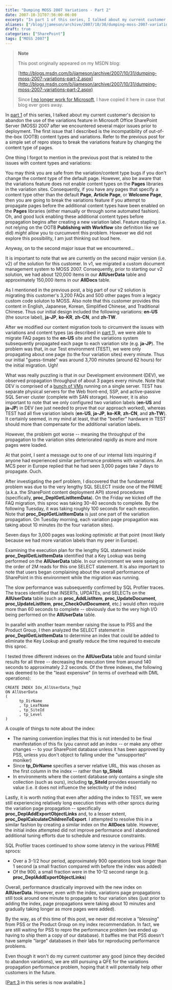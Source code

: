 ```yaml
---
title: "Dumping MOSS 2007 Variations - Part 2"
date: 2007-10-31T07:56:00-06:00
excerpt: "In part 1 of this series, I talked about my current customer's decision to abandon the use of the variations feature in Microsoft Office SharePoint Server (MOSS) 2007 after we encountered several major issues prior to deployment. The first issue that..."
aliases: ["/blog/jjameson/archive/2007/10/30/dumping-moss-2007-variations-part-2.aspx", "/blog/jjameson/archive/2007/10/31/dumping-moss-2007-variations-part-2.aspx"]
draft: true
categories: ["SharePoint"]
tags: ["MOSS 2007"]
---
```


> **Note**
>
> This post originally appeared on my MSDN blog:
>
> [http://blogs.msdn.com/b/jjameson/archive/2007/10/31/dumping-moss-2007-variations-part-2.aspx](http://blogs.msdn.com/b/jjameson/archive/2007/10/31/dumping-moss-2007-variations-part-2.aspx)
>
> Since
> [I no longer work for Microsoft](/blog/jjameson/2011/09/02/last-day-with-microsoft), I have copied it here in case that blog
> ever goes away.

In [part 1](/blog/jjameson/2007/10/30/dumping-moss-2007-variations-part-1) of this series, I talked about my current customer's decision to abandon  the use of the variations feature in Microsoft Office SharePoint Server (MOSS) 2007  after we encountered several major issues prior to deployment. The first issue that  I described is the incompatibility of out-of-the-box (OOTB) content types and variations.  Refer to the previous post for a simple set of repro steps to break the variations  feature by changing the content type of pages.

One thing I forgot to mention in the previous post that is related to the issues  with content types and variations:

You may think you are safe from the variation/content type bugs if you don't  change the content type of the default page. However, also be aware that the variations  feature does not enable content types on the **Pages** libraries in  the variation sites. Consequently, if you have any pages that specify a content  type other than the default **Page**, **Article Page**,  or **Welcome Page**, then you are going to break the variations feature  if you attempt to propagate pages before the additional content types have been  enabled on the **Pages** libraries (either manually or through some  automated fashion). Oh, and good luck enabling these additional content types before  propagation begins after creating a new variation label. Feature stapling (i.e.  not relying on the OOTB **Publishing with Workflow** site definition  like we did) *might* allow you to curcumvent this problem. However we did  not explore this possibility, I am just thinking out loud here.

Anyway, on to the second major issue that we encountered...

It is important to note that we are currently on the second major version (i.e.  v2) of the solution for this customer. In v1, we migrated a custom document management  system to MOSS 2007. Consequently, prior to starting our v2 solution, we had about  120,000 items in our **AllUserData** table and approximately 150,000  items in our **AllDocs** table.

As I mentioned in the previous post, a big part of our v2 solution is migrating  this customer's 3,200 FAQs and 500 other pages from a legacy custom code soluton  to MOSS. Also note that this customer provides this content in English, Japanese,  Korean, Simplified Chinese, and Traditional Chinese. Thus our initial design included  the following variations: **en-US** (the source label), **ja-JP**, **ko-KR**, **zh-CN**, and **zh-TW**.

After we modified our content migration tools to circumvent the issues with variations  and content types (as described in [part 1](/blog/jjameson/2007/10/30/dumping-moss-2007-variations-part-1)), we were able to migrate FAQ pages to the **en-US** site  and the variations system subsequently propagated each page to each variation site  (e.g. **ja-JP**). The problem was that, in our Test environment (TEST),  we were only propagating about one page (to the four variation sites) every minute.  Thus our initial "guess-timate" was around 3,700 minutes (around 62 hours) for the  initial migration. Ugh!

What was really puzzling is that in our Development environment (DEV), we observed  propagation throughput of about 3 pages every minute. Note that DEV is comprised  of a [bunch of VMs](/blog/jjameson/2007/06/09/moss-development-environment-and-windows-update-bug) running on a single server. TEST has separate physical servers  for the Web front-end, SSP, and active-passive SQL Server cluster (complete with  SAN storage). However, it is also important to note that we only configured two  variation labels (**en-US** and **ja-JP**) in DEV (we just needed to prove that our approach worked), whereas TEST  had all five variation labels (**en-US**, **ja-JP**, **ko-KR**, **zh-CN**, and **zh-TW**). It  certainly seemed, in my mind at least, that the "beefier" hardware in TEST should  more than compensate for the additional variation labels.

However, the problem got worse -- meaning the throughput of the propagation to  the variation sites deteriorated rapidly as more and more pages were loaded.

At that point, I sent a message out to one of our internal lists inquiring if  anyone had experienced similar performance problems with variations. An MCS peer  in Europe replied that he had seen 3,000 pages take 7 days to propagate. Ouch.

After investigating the perf problem, I discovered that the fundamental problem  was due to the very lengthy SQL SELECT inside one of the PRIME (a.k.a. the SharePoint  content deployment API) stored procedures (specifically, **proc\_DeplGetListItemData**).  On the Friday we kicked off the FAQ migration, this sproc was taking 30-40 seconds  to complete. By the following Tuesday, it was taking roughly 100 seconds for each  execution. Note that **proc\_DeplGetListItemData** is just one part  of the variation propagation. On Tuesday morning, each variation page propagation  was taking about 10 minutes (to the four variation sites).

Seven days for 3,000 pages was looking optimistic at that point (most likely  because we had more variation labels than my peer in Europe).

Examining the execution plan for the lengthy SQL statement inside **proc\_DeplGetListItemData**  identified that a Key Lookup was being performed on the **AllUserData**  table. In our environment we were seeing on the order of 2M reads for this one SELECT  statement. It is also important to note that users began complaining about the overall  performance of SharePoint in this environment while the migration was running.

The slow performance was subsequently confirmed by SQL Profiler traces. The traces  identified that INSERTs, UPDATEs, and SELECTs on the **AllUserData**  table (such as **proc\_AddListItem**, **proc\_UpdateDocument**, **proc\_UpdateListItem**, **proc\_CheckOutDocument**, etc.)  would often require more than 60 seconds to complete -- obviously due to the very  high I/O being performed on the **AllUserData** table.

In parallel with another team member raising the issue to PSS and the Product  Group, I then analyzed the SELECT statement in **proc\_DeplGetListItemData**  to determine an index that could be added to eliminate the Key Lookup and greatly  reduce the time required to execute this sproc.

I tested three different indexes on the **AllUserData** table and  found similar results for all three -- decreasing the execution time from around  140 seconds to approximately 2.2 seconds. Of the three indexes, the following was  deemed to be the "least expensive" (in terms of overhead with DML operations):

```
CREATE INDEX Idx_AllUserData_Tmp2
ON AllUserData
(
      tp_DirName
      , tp_LeafName
      , tp_SiteId
      , tp_Level
)
```

A couple of things to note about the index:

- The naming convention implies that this is not intended to be final manifestation
  of this fix (you cannot add an index -- or make any other changes -- to
  your SharePoint database unless it has been approved by PSS, unless you
  don't object to falling under the "unsupported" moniker)
- Since **tp\_DirName** specifies a server relative URL, this
  was chosen as the first column in the index -- rather than **tp\_SiteId**.
- In environments where the content database only contains a single site collection
  (such as ours), including **tp\_SiteId** provides essentially
  no value (i.e. it does not influence the selectivity of the index)

Lastly, it is worth noting that even after adding the index to TEST, we were  still experiencing relatively long execution times with other sprocs during the  variation page propagation -- specifically **proc\_DeplAddExportObjectLinks**  and, to a lesser extent, **proc\_DeplCalculateChildrenToExport**. I  attempted to resolve this in a similar fashion by creating a similar index on the **AllDocs** table. However, the initial index attempted did not improve  performance and I abandoned additional tuning efforts due to schedule and resource  constraints.

SQL Profiler traces continued to show some latency in the various PRIME sprocs:

- Over a 3-1/2 hour period, approximately 900 operations took longer than
  1 second (a small fraction compared with before the index was added)
- Of the 900, a small fraction were in the 10-12 second range (e.g.
  **proc\_DeplAddExportObjectLinks**)

Overall, performance drastically improved with the new index on **AllUserData**.  However, even with the index, variations page propagations still took around one  minute to propagate to four variation sites (just prior to adding the index, page  propagations were taking about 10 minutes and gradually taking longer as more pages  were added).

By the way, as of this time of this post, we never did receive a "blessing" from  PSS or the Product Group on my index recommendation. In fact, we are still waiting  for PSS to repro the performance problem (we ended up having to ship them a copy  of our database). It baffles me that PSS doesn't have sample "large" databases in  their labs for reproducing performance problems.

Even though it won't do my current customer any good (since they decided to abandon  variations), we are still pursuing a QFE for the variations propagation performance  problem, hoping that it will potentially help other customers in the future.

[[Part
3](/blog/jjameson/2007/11/02/dumping-moss-2007-variations-part-3) in this series is now available.]

